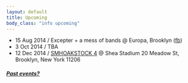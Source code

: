 ```yaml
---
layout: default
title: Upcoming 
body_class: "info upcoming"
---
```

<ul class="classed root">

  <li class="music">15 Aug 2014 / Excepter + a mess of bands @ Europa, Brooklyn (<a href="https://www.facebook.com/events/1445500985728355/">fb</a>)</li>
  <li class="music"> 3 Oct 2014 / TBA</li>
  <li class="music">12 Dec 2014 / <a href="https://www.facebook.com/events/1517035161853918">SMHOAKSTOCK 4</a> @ Shea Stadium  20 Meadow St, Brooklyn, New York 11206</li>

</ul>

<h5><a href="chronology.html">Past events?</a></h5>
